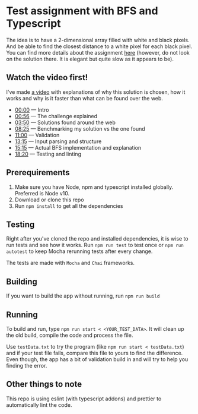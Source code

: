 # Test assignment with BFS and Typescript

The idea is to have a 2-dimensional array filled with white and black pixels. And be able to find the closest distance to a white pixel for each black pixel. You can find more details about the assignment [here](http://code-jedi.chintanghate.me/2014/11/28/bitmap/) (however, do not look on the solution there. It is elegant but quite slow as it appears to be).

## Watch the video first!

I've made [a video](https://youtu.be/n8WoFJQkKI8) with explanations of why this solution is chosen, how it works and why is it faster than what can be found over the web.

* [00:00](https://youtu.be/n8WoFJQkKI8?t=0) — Intro
* [00:56](https://youtu.be/n8WoFJQkKI8?t=56) — The challenge explained
* [03:50](https://youtu.be/n8WoFJQkKI8?t=230) — Solutions found around the web
* [08:25](https://youtu.be/n8WoFJQkKI8?t=505) — Benchmarking my solution vs the one found
* [11:00](https://youtu.be/n8WoFJQkKI8?t=660) — Validation
* [13:15](https://youtu.be/n8WoFJQkKI8?t=795) — Input parsing and structure
* [15:15](https://youtu.be/n8WoFJQkKI8?t=915) — Actual BFS implementation and explanation
* [18:20](https://youtu.be/n8WoFJQkKI8?t=1100) — Testing and linting


## Prerequirements

1. Make sure you have Node, npm and typescript installed globally. Preferred is Node v10.
2. Download or clone this repo
3. Run `npm install` to get all the dependencies

## Testing

Right after you've cloned the repo and installed dependencies, it is wise to run tests and see how it works. Run `npm run test` to test once or `npm run autotest` to keep Mocha rerunning tests after every change.

The tests are made with `Mocha` and `Chai` frameworks.

## Building

If you want to build the app without running, run `npm run build`

## Running

To build and run, type `npm run start < <YOUR_TEST_DATA>`. It will clean up the old build, compile the code and process the file. 

Use `testData.txt` to try the program (like `npm run start < testData.txt`) and if your test file fails, compare this file to yours to find the difference. Even though, the app has a bit of validation build in and will try to help you finding the error.

## Other things to note

This repo is using eslint (with typescript addons) and prettier to automatically lint the code.